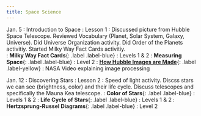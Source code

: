 ```yaml
---
title: Space Science
---
```

Jan. 5
: Introduction to Space
  : Lesson 1
: Discussed picture from Hubble Space Telescope.  Reviewed Vocabulary (Planet, Solar System, Galaxy, Universe).  Did Universe Organization activity.  Did Order of the Planets activitiy.  Started Milky Way Fact Cards activitiy.  
: **Milky Way Fact Cards**{: .label .label-blue} 
  : Levels 1 & 2
: **Measuring Space**{: .label .label-blue} 
  : Level 2
: **[How Hubble Images are Made](https://www.youtube.com/watch?v=QGf0yzdM5OA)**{: .label .label-yellow}
  : NASA Video explaining image processing

Jan. 12
: Discovering Stars
  : Lesson 2
: Speed of light activity.  Discss stars we can see (brightness, color) and their life cycle.  Discuss telescopes and specifically the Mauna Kea telescope.
: **Color of Stars**{: .label .label-blue} 
  : Levels 1 & 2
: **Life Cycle of Stars**{: .label .label-blue} 
  : Levels 1 & 2
: **Hertzsprung-Russel Diagrams**{: .label .label-blue} 
  : Level 2

